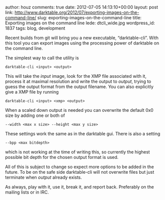 author: houz
comments: true
date: 2012-07-05 14:13:10+00:00
layout: post
link: http://www.darktable.org/2012/07/exporting-images-on-the-command-line/
slug: exporting-images-on-the-command-line
title: Exporting images on the command line
lede: dtcli_wide.jpg
wordpress_id: 1837
tags: blog, development

Recent builds from git will bring you a new executable, “darktable-cli”. With this tool you can export images using the processing power of darktable on the command line.

The simplest way to call the utility is


    darktable-cli <input> <output>


This will take the _input_ image, look for the XMP file associated with it, process it at maximal resolution and write the output to _output_, trying to guess the output format from the output filename. You can also explicitly give a XMP file by running


    darktable-cli <input> <xmp> <output>


When a scaled down output is needed you can overwrite the default 0x0 size by adding one or both of


    --width <max x size> --height <max y size>


These settings work the same as in the darktable gui. There is also a setting


    --bpp <max bitdepth>


which is not working at the time of writing this, so currently the highest possible bit depth for the chosen output format is used.

All of this is subject to change so expect more options to be added in the future. To be on the safe side darktable-cli will not overwrite files but just terminate when _output_ already exists.

As always, play with it, use it, break it, and report back. Preferably on the mailing lists or in IRC.
